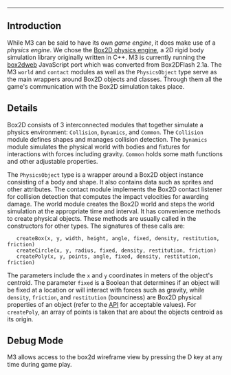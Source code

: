 
---


## Introduction ##

While M3 can be said to have its own _game engine_, it does make use of a _physics engine_.  We chose the  [Box2D physics engine](http://www.box2d.org), a 2D rigid body simulation library originally written in C++.  M3 is currently running the [box2dweb](http://code.google.com/p/box2dweb/) JavaScript port which was converted from Box2DFlash 2.1a.  The M3 `world` and `contact` modules as well as the `PhysicsObject` type serve as the main wrappers around Box2D objects and classes. Through them all the game's communication with the Box2D simulation takes place.

## Details ##

Box2D consists of 3 interconnected modules that together simulate a physics environment: `Collision`, `Dynamics`, and `Common`.  The `Collision` module defines shapes and manages collision detection.  The `Dynamics` module simulates the physical world with bodies and fixtures for interactions with forces including gravity. `Common` holds some math functions and other adjustable properties.

The `PhysicsObject` type is a wrapper around a Box2D object instance consisting of a body and shape.  It also contains data such as sprites and other attributes.  The contact module implements the Box2D contact listener for collision detection that computes the impact velocities for awarding damage.  The world module creates the Box2D world and steps the world simulation at the appropriate time and interval.  It has convenience methods to create physical objects.  These methods are usually called in the constructors for other types.  The signatures of these calls are:

```
   createBox(x, y, width, height, angle, fixed, density, restitution, friction)
   createCircle(x, y, radius, fixed, density, restitution, friction)
   createPoly(x, y, points, angle, fixed, density, restitution, friction) 
```

The parameters include the `x` and `y` coordinates in meters of the object's centroid. The parameter `fixed` is a Boolean that determines if an object will be fixed at a location or will interact with forces such as gravity, while `density`, `friction`, and `restitution` (bounciness) are Box2D physical properties of an object (refer to the [API](http://www.box2d.org/manual.html) for acceptable values).  For `createPoly`, an array of points is taken that are about the objects centroid as its origin.

## Debug Mode ##

M3 allows access to the box2d wireframe view by pressing the D key at any time during game play.
